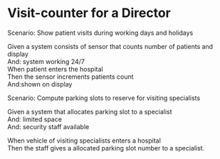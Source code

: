 # Visit-counter for a Director

Scenario: Show patient visits during working days and holidays

Given a system consists of sensor that counts number of patients and display\
And: system working 24/7\
When patient enters the hospital\
Then the sensor increments patients count\
And:shown on display

Scenario: Compute parking slots to reserve for visiting specialists

Given a system that allocates parking slot to a specialist\
And: limited space\
And: security staff available

When vehicle of visiting specialists enters a hospital\
Then the staff gives a allocated parking slot number to a specialist.
